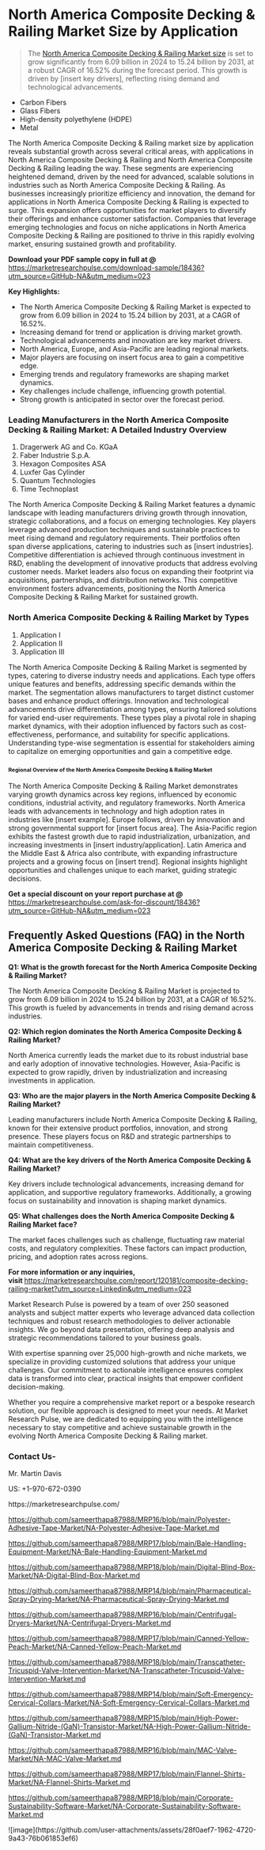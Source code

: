 <h1>North America Composite Decking & Railing Market&nbsp;Size by Application</h1><blockquote><p>The <a href="https://marketresearchpulse.com/download-sample/18436?utm_source=GitHub-NA&amp;utm_medium=023">North America Composite Decking & Railing Market size</a> is set to grow significantly from 6.09 billion in 2024 to 15.24 billion by 2031, at a robust CAGR of 16.52% during the forecast period. This growth is driven by [insert key drivers], reflecting rising demand and technological advancements.</p></blockquote><ul><li>Carbon Fibers<li> Glass Fibers<li> High-density polyethylene (HDPE)<li> Metal</li></ul><p>The North America Composite Decking & Railing market size by application reveals substantial growth across several critical areas, with applications in North America Composite Decking & Railing and North America Composite Decking & Railing leading the way. These segments are experiencing heightened demand, driven by the need for advanced, scalable solutions in industries such as North America Composite Decking & Railing. As businesses increasingly prioritize efficiency and innovation, the demand for applications in North America Composite Decking & Railing is expected to surge. This expansion offers opportunities for market players to diversify their offerings and enhance customer satisfaction. Companies that leverage emerging technologies and focus on niche applications in North America Composite Decking & Railing are positioned to thrive in this rapidly evolving market, ensuring sustained growth and profitability.</p><p><strong>Download your PDF sample copy in full at @ </strong><a href="https://marketresearchpulse.com/download-sample/18436?utm_source=GitHub-NA&amp;utm_medium=023">https://marketresearchpulse.com/download-sample/18436?utm_source=GitHub-NA&amp;utm_medium=023</a></p><p><strong>Key Highlights: </strong></p><ul><li>The North America Composite Decking & Railing Market is expected to grow from 6.09 billion in 2024 to 15.24 billion by 2031, at a CAGR of 16.52%.</li><li>Increasing demand for trend or application is driving market growth.</li><li>Technological advancements and innovation are key market drivers.</li><li>North America, Europe, and Asia-Pacific are leading regional markets.</li><li>Major players are focusing on insert focus area to gain a competitive edge.</li><li>Emerging trends and regulatory frameworks are shaping market dynamics.</li><li>Key challenges include challenge, influencing growth potential.</li><li>Strong growth is anticipated in sector over the forecast period.</li></ul><h3>Leading Manufacturers in the North America Composite Decking & Railing Market: A Detailed Industry Overview</h3><ol><li>Dragerwerk AG and Co. KGaA</li><li>Faber Industrie S.p.A.</li><li>Hexagon Composites ASA</li><li>Luxfer Gas Cylinder</li><li>Quantum Technologies</li><li>Time Technoplast</li></ol><div class="flex max-w-full flex-col flex-grow"><div class="min-h-8 text-message flex w-full flex-col items-end gap-2 whitespace-normal break-words [.text-message+&amp;]:mt-5" dir="auto" data-message-author-role="assistant" data-message-id="fd8432e4-4910-450d-b182-61b7bfb0a01f" data-message-model-slug="gpt-4o"><div class="flex w-full flex-col gap-1 empty:hidden first:pt-[3px]"><div class="markdown prose w-full break-words dark:prose-invert light"><p>The North America Composite Decking & Railing Market features a dynamic landscape with leading manufacturers driving growth through innovation, strategic collaborations, and a focus on emerging technologies. Key players leverage advanced production techniques and sustainable practices to meet rising demand and regulatory requirements. Their portfolios often span diverse applications, catering to industries such as [insert industries]. Competitive differentiation is achieved through continuous investment in R&amp;D, enabling the development of innovative products that address evolving customer needs. Market leaders also focus on expanding their footprint via acquisitions, partnerships, and distribution networks. This competitive environment fosters advancements, positioning the North America Composite Decking & Railing Market for sustained growth.</p></div></div></div></div><h3>North America Composite Decking & Railing Market by Types</h3><ol><li>Application I<li> Application II<li> Application III</li></ol><div class="flex max-w-full flex-col flex-grow"><div class="min-h-8 text-message flex w-full flex-col items-end gap-2 whitespace-normal break-words [.text-message+&amp;]:mt-5" dir="auto" data-message-author-role="assistant" data-message-id="084470be-0bb7-4664-bddf-5156b4f41249" data-message-model-slug="gpt-4o-mini"><div class="flex w-full flex-col gap-1 empty:hidden first:pt-[3px]"><div class="markdown prose w-full break-words dark:prose-invert light"><p>The North America Composite Decking & Railing Market is segmented by types, catering to diverse industry needs and applications. Each type offers unique features and benefits, addressing specific demands within the market. The segmentation allows manufacturers to target distinct customer bases and enhance product offerings. Innovation and technological advancements drive differentiation among types, ensuring tailored solutions for varied end-user requirements. These types play a pivotal role in shaping market dynamics, with their adoption influenced by factors such as cost-effectiveness, performance, and suitability for specific applications. Understanding type-wise segmentation is essential for stakeholders aiming to capitalize on emerging opportunities and gain a competitive edge.</p></div></div></div></div><h3><span style="font-size: 11px;">Regional Overview of the North America Composite Decking & Railing Market</span></h3><div class="flex max-w-full flex-col flex-grow"><div class="min-h-8 text-message flex w-full flex-col items-end gap-2 whitespace-normal break-words [.text-message+&amp;]:mt-5" dir="auto" data-message-author-role="assistant" data-message-id="e9038762-ce64-4e30-91c9-9bd413514231" data-message-model-slug="gpt-4o-mini"><div class="flex w-full flex-col gap-1 empty:hidden first:pt-[3px]"><div class="markdown prose w-full break-words dark:prose-invert light"><p>The North America Composite Decking & Railing Market demonstrates varying growth dynamics across key regions, influenced by economic conditions, industrial activity, and regulatory frameworks. North America leads with advancements in technology and high adoption rates in industries like [insert example]. Europe follows, driven by innovation and strong governmental support for [insert focus area]. The Asia-Pacific region exhibits the fastest growth due to rapid industrialization, urbanization, and increasing investments in [insert industry/application]. Latin America and the Middle East &amp; Africa also contribute, with expanding infrastructure projects and a growing focus on [insert trend]. Regional insights highlight opportunities and challenges unique to each market, guiding strategic decisions.</p></div></div></div></div><p><strong>Get a special discount on your report purchase at @ </strong><a href="https://marketresearchpulse.com/ask-for-discount/18436?utm_source=GitHub-NA&amp;utm_medium=023">https://marketresearchpulse.com/ask-for-discount/18436?utm_source=GitHub-NA&amp;utm_medium=023</a></p><h2>Frequently Asked Questions (FAQ) in the North America Composite Decking & Railing Market</h2><p><strong>Q1: What is the growth forecast for the North America Composite Decking & Railing Market?</strong></p><p>The North America Composite Decking & Railing Market is projected to grow from 6.09 billion in 2024 to 15.24 billion by 2031, at a CAGR of 16.52%. This growth is fueled by advancements in trends and rising demand across industries.</p><p><strong>Q2: Which region dominates the North America Composite Decking & Railing Market?</strong></p><p>North America currently leads the market due to its robust industrial base and early adoption of innovative technologies. However, Asia-Pacific is expected to grow rapidly, driven by industrialization and increasing investments in application.</p><p><strong>Q3: Who are the major players in the North America Composite Decking & Railing Market?</strong></p><p>Leading manufacturers include North America Composite Decking & Railing, known for their extensive product portfolios, innovation, and strong presence. These players focus on R&amp;D and strategic partnerships to maintain competitiveness.</p><p><strong>Q4: What are the key drivers of the North America Composite Decking & Railing Market?</strong></p><p>Key drivers include technological advancements, increasing demand for application, and supportive regulatory frameworks. Additionally, a growing focus on sustainability and innovation is shaping market dynamics.</p><p><strong>Q5: What challenges does the North America Composite Decking & Railing Market face?</strong></p><p>The market faces challenges such as challenge, fluctuating raw material costs, and regulatory complexities. These factors can impact production, pricing, and adoption rates across regions.</p><p><strong>For more information or any inquiries, visit&nbsp;</strong><a href="https://marketresearchpulse.com/report/120181/composite-decking-railing-market?utm_source=Linkedin&utm_medium=023">https://marketresearchpulse.com/report/120181/composite-decking-railing-market?utm_source=Linkedin&utm_medium=023</a></p><p>Market Research Pulse is powered by a team of over 250 seasoned analysts and subject matter experts who leverage advanced data collection techniques and robust research methodologies to deliver actionable insights. We go beyond data presentation, offering deep analysis and strategic recommendations tailored to your business goals.</p><p>With expertise spanning over 25,000 high-growth and niche markets, we specialize in providing customized solutions that address your unique challenges. Our commitment to actionable intelligence ensures complex data is transformed into clear, practical insights that empower confident decision-making.</p><p>Whether you require a comprehensive market report or a bespoke research solution, our flexible approach is designed to meet your needs. At Market Research Pulse, we are dedicated to equipping you with the intelligence necessary to stay competitive and achieve sustainable growth in the evolving North America Composite Decking & Railing market.</p><h3><strong>Contact Us-</strong></h3><p>Mr. Martin Davis</p><p>US: +1-970-672-0390</p><p>https://marketresearchpulse.com/</p><p><a href="https://github.com/sameerthapa87988/MRP16/blob/main/Polyester-Adhesive-Tape-Market/NA-Polyester-Adhesive-Tape-Market.md">https://github.com/sameerthapa87988/MRP16/blob/main/Polyester-Adhesive-Tape-Market/NA-Polyester-Adhesive-Tape-Market.md</a></p><p><a href="https://github.com/sameerthapa87988/MRP17/blob/main/Bale-Handling-Equipment-Market/NA-Bale-Handling-Equipment-Market.md">https://github.com/sameerthapa87988/MRP17/blob/main/Bale-Handling-Equipment-Market/NA-Bale-Handling-Equipment-Market.md</a></p><p><a href="https://github.com/sameerthapa87988/MRP18/blob/main/Digital-Blind-Box-Market/NA-Digital-Blind-Box-Market.md">https://github.com/sameerthapa87988/MRP18/blob/main/Digital-Blind-Box-Market/NA-Digital-Blind-Box-Market.md</a></p><p><a href="https://github.com/sameerthapa87988/MRP14/blob/main/Pharmaceutical-Spray-Drying-Market/NA-Pharmaceutical-Spray-Drying-Market.md">https://github.com/sameerthapa87988/MRP14/blob/main/Pharmaceutical-Spray-Drying-Market/NA-Pharmaceutical-Spray-Drying-Market.md</a></p><p><a href="https://github.com/sameerthapa87988/MRP16/blob/main/Centrifugal-Dryers-Market/NA-Centrifugal-Dryers-Market.md">https://github.com/sameerthapa87988/MRP16/blob/main/Centrifugal-Dryers-Market/NA-Centrifugal-Dryers-Market.md</a></p><p><a href="https://github.com/sameerthapa87988/MRP17/blob/main/Canned-Yellow-Peach-Market/NA-Canned-Yellow-Peach-Market.md">https://github.com/sameerthapa87988/MRP17/blob/main/Canned-Yellow-Peach-Market/NA-Canned-Yellow-Peach-Market.md</a></p><p><a href="https://github.com/sameerthapa87988/MRP18/blob/main/Transcatheter-Tricuspid-Valve-Intervention-Market/NA-Transcatheter-Tricuspid-Valve-Intervention-Market.md">https://github.com/sameerthapa87988/MRP18/blob/main/Transcatheter-Tricuspid-Valve-Intervention-Market/NA-Transcatheter-Tricuspid-Valve-Intervention-Market.md</a></p><p><a href="https://github.com/sameerthapa87988/MRP14/blob/main/Soft-Emergency-Cervical-Collars-Market/NA-Soft-Emergency-Cervical-Collars-Market.md">https://github.com/sameerthapa87988/MRP14/blob/main/Soft-Emergency-Cervical-Collars-Market/NA-Soft-Emergency-Cervical-Collars-Market.md</a></p><p><a href="https://github.com/sameerthapa87988/MRP15/blob/main/High-Power-Gallium-Nitride-(GaN)-Transistor-Market/NA-High-Power-Gallium-Nitride-(GaN)-Transistor-Market.md">https://github.com/sameerthapa87988/MRP15/blob/main/High-Power-Gallium-Nitride-(GaN)-Transistor-Market/NA-High-Power-Gallium-Nitride-(GaN)-Transistor-Market.md</a></p><p><a href="https://github.com/sameerthapa87988/MRP16/blob/main/MAC-Valve-Market/NA-MAC-Valve-Market.md">https://github.com/sameerthapa87988/MRP16/blob/main/MAC-Valve-Market/NA-MAC-Valve-Market.md</a></p><p><a href="https://github.com/sameerthapa87988/MRP17/blob/main/Flannel-Shirts-Market/NA-Flannel-Shirts-Market.md">https://github.com/sameerthapa87988/MRP17/blob/main/Flannel-Shirts-Market/NA-Flannel-Shirts-Market.md</a></p><p><a href="https://github.com/sameerthapa87988/MRP18/blob/main/Corporate-Sustainability-Software-Market/NA-Corporate-Sustainability-Software-Market.md">https://github.com/sameerthapa87988/MRP18/blob/main/Corporate-Sustainability-Software-Market/NA-Corporate-Sustainability-Software-Market.md</a></p>
![image](https://github.com/user-attachments/assets/28f0aef7-1962-4720-9a43-76b061853ef6)
